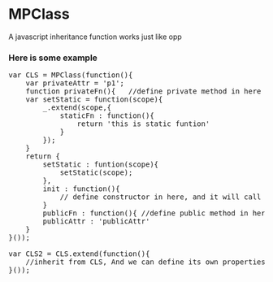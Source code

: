 # MPClass
A javascript inheritance function works just like opp
### Here is some example 
<pre>
var CLS = MPClass(function(){
	var privateAttr = 'p1';
	function privateFn(){	//define private method in here };
	var setStatic = function(scope){
		_.extend(scope,{
			staticFn : function(){
				return 'this is static funtion'
			}
		});
	}
	return {
	    setStatic : funtion(scope){
	    	setStatic(scope);
	    },
	    init : function(){
	    	// define constructor in here, and it will call its father's init first
	    }
	    publicFn : function(){ //define public method in here },
	    publicAttr : 'publicAttr'
	}
}());

var CLS2 = CLS.extend(function(){
	//inherit from CLS, And we can define its own properties
}());
</pre>
